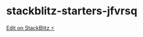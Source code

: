 # stackblitz-starters-jfvrsq

[Edit on StackBlitz ⚡️](https://stackblitz.com/edit/stackblitz-starters-jfvrsq)